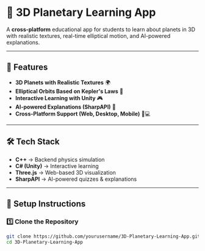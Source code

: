 # 🌌 3D Planetary Learning App

A **cross-platform** educational app for students to learn about planets in 3D with realistic textures, real-time elliptical motion, and AI-powered explanations.

---

## 🚀 Features
- **3D Planets with Realistic Textures** 🌍
- **Elliptical Orbits Based on Kepler's Laws** 🔭
- **Interactive Learning with Unity** 🎮
- **AI-powered Explanations (SharpAPI)** 🤖
- **Cross-Platform Support (Web, Desktop, Mobile)** 📱💻

---

## 🛠️ Tech Stack
- **C++** → Backend physics simulation
- **C# (Unity)** → Interactive learning
- **Three.js** → Web-based 3D visualization
- **SharpAPI** → AI-powered quizzes & explanations

---

## 🔧 Setup Instructions

### **1️⃣ Clone the Repository**
```sh
git clone https://github.com/yourusername/3D-Planetary-Learning-App.git
cd 3D-Planetary-Learning-App
